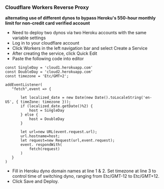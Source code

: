 ### Cloudflare Workers Reverse Proxy

   **alternating use of different dynos to bypass Heroku's 550-hour monthly limit for non-credit card verified account**

- Need to deploy two dynos via two Heroku accounts with the same variable settings
- Log in to your cloudflare account
- Click Workers in the left navigation bar and select Create a Service
- After creating the service, click Quick Edit
- Paste the following code into editor

 ```
const SingleDay = 'cloud1.herokuapp.com'
const DoubleDay = 'cloud2.herokuapp.com'
const timezone = 'Etc/GMT+2'; 

addEventListener(
    "fetch",event => { 

        let localized_date = new Date(new Date().toLocaleString('en-US', { timeZone: timezone }));
        if (localized_date.getDate()%2) {
            host = SingleDay
        } else {
            host = DoubleDay
        }

        let url=new URL(event.request.url);
        url.hostname=host;
        let request=new Request(url,event.request);
        event. respondWith(
            fetch(request)
        )
    }
)
```

- Fill in Heroku dyno domain names at line 1 & 2. Set timezone at line 3 to control time of switching dyno, ranging from Etc/GMT-12 to Etc/GMT+12.
- Click Save and Deploy.
